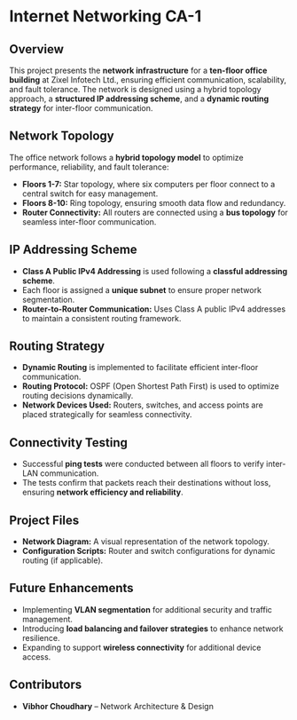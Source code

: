 # Internet Networking CA-1

## Overview
This project presents the **network infrastructure** for a **ten-floor office building** at Zixel Infotech Ltd., ensuring efficient communication, scalability, and fault tolerance. The network is designed using a hybrid topology approach, a **structured IP addressing scheme**, and a **dynamic routing strategy** for inter-floor communication.

## Network Topology
The office network follows a **hybrid topology model** to optimize performance, reliability, and fault tolerance:
- **Floors 1-7:** Star topology, where six computers per floor connect to a central switch for easy management.
- **Floors 8-10:** Ring topology, ensuring smooth data flow and redundancy.
- **Router Connectivity:** All routers are connected using a **bus topology** for seamless inter-floor communication.

## IP Addressing Scheme
- **Class A Public IPv4 Addressing** is used following a **classful addressing scheme**.
- Each floor is assigned a **unique subnet** to ensure proper network segmentation.
- **Router-to-Router Communication:** Uses Class A public IPv4 addresses to maintain a consistent routing framework.

## Routing Strategy
- **Dynamic Routing** is implemented to facilitate efficient inter-floor communication.
- **Routing Protocol:** OSPF (Open Shortest Path First) is used to optimize routing decisions dynamically.
- **Network Devices Used:** Routers, switches, and access points are placed strategically for seamless connectivity.

## Connectivity Testing
- Successful **ping tests** were conducted between all floors to verify inter-LAN communication.
- The tests confirm that packets reach their destinations without loss, ensuring **network efficiency and reliability**.

## Project Files
- **Network Diagram:** A visual representation of the network topology.
- **Configuration Scripts:** Router and switch configurations for dynamic routing (if applicable).

## Future Enhancements
- Implementing **VLAN segmentation** for additional security and traffic management.
- Introducing **load balancing and failover strategies** to enhance network resilience.
- Expanding to support **wireless connectivity** for additional device access.

## Contributors
- **Vibhor Choudhary** – Network Architecture & Design
